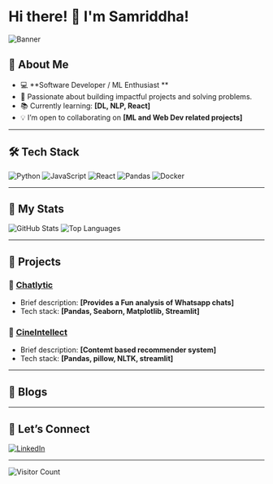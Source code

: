 # Hi there! 👋 I'm Samriddha!  

<!-- Optional banner -->
![Banner](https://cdn.britannica.com/57/181857-050-972A4F96/Artist-rendering-matter-black-hole.jpg)

## 🌟 About Me
- 💻 **Software Developer / ML Enthusiast **
- 🎯 Passionate about building impactful projects and solving problems.
- 📚 Currently learning: **[DL, NLP, React]**
- 💡 I’m open to collaborating on **[ML and Web Dev related projects]**

---

## 🛠️ Tech Stack
![Python](https://img.shields.io/badge/-Python-3776AB?logo=python&logoColor=white)
![JavaScript](https://img.shields.io/badge/-JavaScript-F7DF1E?logo=javascript&logoColor=black)
![React](https://img.shields.io/badge/-React-61DAFB?logo=react&logoColor=black)
![Pandas](https://img.shields.io/badge/-Pandas-150458?logo=pandas&logoColor=white)
![Docker](https://img.shields.io/badge/-Docker-2496ED?logo=docker&logoColor=white)

---

## 🌟 My Stats
![GitHub Stats](https://github-readme-stats.vercel.app/api?username=yourusername&show_icons=true&theme=radical)
![Top Languages](https://github-readme-stats.vercel.app/api/top-langs/?username=yourusername&layout=compact&theme=radical)

---

## 🚀 Projects
### 🔹 [Chatlytic](https://github.com/WiringIt/Chatlytic)
- Brief description: **[Provides a Fun analysis of Whatsapp chats]**
- Tech stack: **[Pandas, Seaborn, Matplotlib, Streamlit]**

### 🔹 [CineIntellect](https://github.com/WiringIt/CineIntellect)
- Brief description: **[Contemt based recommender system]**
- Tech stack: **[Pandas, pillow, NLTK, streamlit]**

---

## 📖 Blogs
<!-- - ✍️ [Blog Title 1](https://link-to-blog1.com) -->
<!-- - ✍️ [Blog Title 2](https://link-to-blog2.com)-->

---

## 🤝 Let’s Connect
[![LinkedIn](https://img.shields.io/badge/-LinkedIn-blue?logo=linkedin)](https://www.linkedin.com/in/samriddha-halder-52685627a/)
<!-- [![Twitter](https://img.shields.io/badge/-Twitter-1DA1F2?logo=twitter&logoColor=white)](https://twitter.com/yourprofile) -->
<!-- [![Portfolio](https://img.shields.io/badge/-Portfolio-orange?logo=firefox&logoColor=white)](https://yourwebsite.com) -->

---

![Visitor Count](https://komarev.com/ghpvc/?username=yourusername&color=green)
